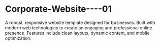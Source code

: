 # Corporate-Website----01
 A robust, responsive website template designed for businesses. Built with modern web technologies to create an engaging and professional online presence. Features include clean layouts, dynamic content, and mobile optimization.
